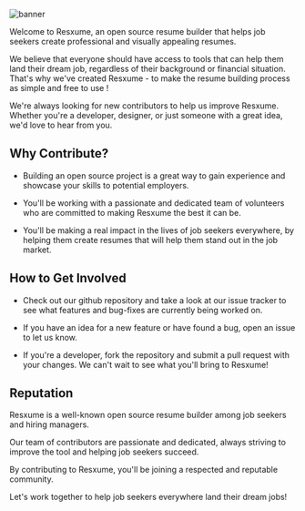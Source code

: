 ![banner](https://raw.githubusercontent.com/resxume/resxume/main/readmebanner.jpg)

Welcome to Resxume, an open source resume builder that helps job seekers create professional and visually appealing resumes.

We believe that everyone should have access to tools that can help them land their dream job, regardless of their background or financial situation. That's why we've created Resxume - to make the resume building process as simple and free to use !

We're always looking for new contributors to help us improve Resxume. Whether you're a developer, designer, or just someone with a great idea, we'd love to hear from you.

## Why Contribute?

* Building an open source project is a great way to gain experience and showcase your skills to potential employers.

* You'll be working with a passionate and dedicated team of volunteers who are committed to making Resxume the best it can be.

* You'll be making a real impact in the lives of job seekers everywhere, by helping them create resumes that will help them stand out in the job market.

## How to Get Involved

* Check out our github repository and take a look at our issue tracker to see what features and bug-fixes are currently being worked on.

* If you have an idea for a new feature or have found a bug, open an issue to let us know.

* If you're a developer, fork the repository and submit a pull request with your changes. We can't wait to see what you'll bring to Resxume!

## Reputation

Resxume is a well-known open source resume builder among job seekers and hiring managers.

Our team of contributors are passionate and dedicated, always striving to improve the tool and helping job seekers succeed.

By contributing to Resxume, you'll be joining a respected and reputable community.

Let's work together to help job seekers everywhere land their dream jobs!

